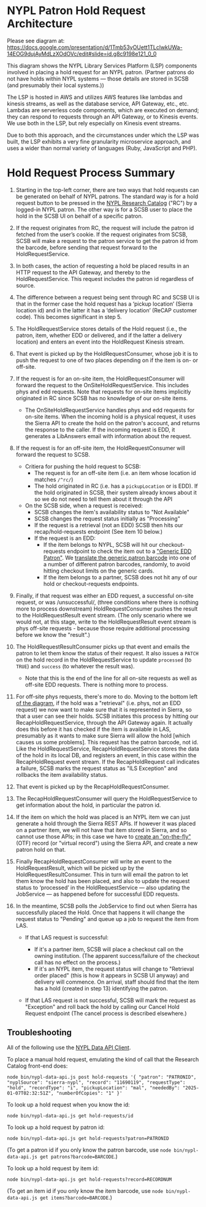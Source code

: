 # NYPL Patron Hold Request Architecture

Please see diagram at: https://docs.google.com/presentation/d/1Tmb53yOUett1TLclwkUWa-14EOG9dujAyMdLzXOdOVc/edit#slide=id.g8c9198e121_0_0

This diagram shows the NYPL Library Services Platform (LSP) components involved in placing a hold request for an NYPL patron. (Partner patrons do not have holds within NYPL systems — those details are stored in SCSB (and presumably their local systems.))

The LSP is hosted in AWS and utilizes AWS features like lambdas and kinesis streams, as well as the database service, API Gateway, etc., etc. Lambdas are serverless code components, which are executed on demand; they can respond to requests through an API Gateway, or to Kinesis events. We use both in the LSP, but rely especially on Kinesis event streams.

Due to both this approach, and the circumstances under which the LSP was built, the LSP exhibits a very fine granularity microservice approach, and uses a wider than normal variety of languages (Ruby, JavaScript and PHP).

# Hold Request Process Summary

1. Starting in the top-left corner, there are two ways that hold requests can be generated on behalf of NYPL patrons. The standard way is for a hold request button to be pressed in the [NYPL Research Catalog](https://nypl.org/research/research-catalog) ("RC") by a logged-in NYPL patron. The other way is for a SCSB user to place the hold in the SCSB UI on behalf of a specific patron.

2. If the request originates from RC, the request will include the patron id fetched from the user’s cookie. If the request originates from SCSB, SCSB will make a request to the patron service to get the patron id from the barcode, before sending that request forward to the HoldRequestService.

3. In both cases, the action of requesting a hold be placed results in an HTTP request to the API Gateway, and thereby to the HoldRequestService. This request includes the patron id regardless of source.

4. The difference between a request being sent through RC and SCSB UI is that in the former case the hold request has a ‘pickup location’ (Sierra location id) and in the latter it has a ‘delivery location’ (ReCAP customer code). This becomes significant in step 5.

5. The HoldRequestService stores details of the Hold request (i.e., the patron, item, whether EDD or delivered, and if the latter a delivery location) and enters an event into the HoldRequest Kinesis stream.

6. That event is picked up by the HoldRequestConsumer, whose job it is to push the request to one of two places depending on if the item is on- or off-site.

7. If the request is for an on-site item, the HoldRequestConsumer will forward the request to the OnSiteHoldRequestService. This includes phys and edd requests. Note that requests for on-site items implicitly originated in RC since SCSB has no knowledge of our on-site items.
   * The OnSiteHoldRequestService handles phys and edd requests for on-site items. When the incoming hold is a physical request, it uses the Sierra API to create the hold on the patron's account, and returns the response to the caller. If the incoming request is EDD, it generates a LibAnswers email with information about the request.

8. If the request is for an off-site item, the HoldRequestConsumer will forward the request to SCSB.
   - Critiera for pushing the hold request to SCSB:
     - The request is for an off-site item (i.e. an item whose location id matches `/^rc/`)
     - The hold originated in RC (i.e. has a `pickupLocation` or is EDD). If the hold originated in SCSB, their system already knows about it so we do not need to tell them about it through the API
   - On the SCSB side, when a request is received:
     - SCSB changes the item's availability status to "Not Available"
     - SCSB changes the request status initially as "Processing"
     - If the request is a retrieval (not an EDD) SCSB then hits our recap/hold-requests endpoint (See item 10 below.)
     - If the request is an EDD:
       - If the item belongs to NYPL, SCSB will hit our checkout-requests endpoint to check the item out to a ["Generic EDD Patron"](https://docs.google.com/spreadsheets/d/1mr-LEQc1CZbQPEiLXuKK2UNG15tcRMuezDJofIVwH-4/edit#gid=0). We [translate the generic patron barcode](https://github.com/NYPL/checkout-request-service/blob/d181b6de2190aa5e7e57a47ceff49de0f1123326/src/Controller/CheckoutRequestController.php#L315-L333) into one of a number of different patron barcodes, randomly, to avoid hitting checkout limits on the generic cards.
       - If the item belongs to a partner, SCSB does not hit any of our hold or checkout-requests endpoints.

9. Finally, if that request was either an EDD request, a successful on-site request, or was /unsuccessful/, (three conditions where there is nothing more to process downstream) HoldRequestConsumer pushes the result to the HoldRequestResult event stream. (The only scenario where we would not, at this stage, write to the HoldRequestResult event stream is phys off-site requests - because those require additional processing before we know the "result".)

10. The HoldRequestResultConsumer picks up that event and emails the patron to let them know the status of their request. It also issues a `PATCH` on the hold record in the HoldRequestService to update `processed` (to `TRUE`) and `success` (to whatever the result was).
    - Note that this is the end of the line for all on-site requests as well as off-site EDD requests. There is nothing more to process.

11. For off-site phys requests, there's more to do. Moving to the bottom left [of the diagram](https://docs.google.com/presentation/d/1Tmb53yOUett1TLclwkUWa-14EOG9dujAyMdLzXOdOVc/edit#slide=id.g8c9198e121_0_0), if the hold was a "retrieval" (i.e. phys, not an EDD request) we now want to make sure that it is represented in Sierra, so that a user can see their holds. SCSB initiates this process by hitting our RecapHoldRequestService, through the API Gateway again. It actually does this before it has checked if the item is available in LAS, presumably as it wants to make sure Sierra will allow the hold [which causes us some problems]. This request has the patron barcode, not id. Like the HoldRequestService, RecapHoldRequestService stores the data of the hold in its local DB, and registers an event, in this case within the RecapHoldRequest event stream. If the RecapHoldRequest call indicates a failure, SCSB marks the request status as "ILS Exception" and rollbacks the item availability status.

12. That event is picked up by the RecapHoldRequestConsumer.

13. The RecapHoldRequestConsumer will query the HoldRequestService to get information about the hold, in particular the patron id.

14. If the item on which the hold was placed is an NYPL item we can just generate a hold through the Sierra REST APIs. If however it was placed on a partner item, we will not have that item stored in Sierra, and so cannot use those APIs; in this case we have to [create an "on-the-fly"](https://github.com/NYPL/recap-hold-request-consumer/blob/6c02f95d2561fce6e6268c8a640f941f637948db/models/sierra_request.rb#L136-L141) (OTF) record (or "virtual record") using the Sierra API, and create a new patron hold on that.

15. Finally RecapHoldRequestConsumer will write an event to the HoldRequestResult, which will be picked up by the HoldRequestResultConsumer. This in turn will email the patron to let them know the hold has been placed, and also to update the request status to ‘processed’ in the HoldRequestService — also updating the JobService — as happened before for successful EDD requests.

16. In the meantime, SCSB polls the JobService to find out when Sierra has successfully placed the Hold. Once that happens it will change the request status to "Pending" and queue up a job to request the item from LAS.
    - If that LAS request is successful:
      - If it's a partner item, SCSB will place a checkout call on the owning institution. (The apparent success/failure of the checkout call has no effect on the process.)
      - If it's an NYPL item, the request status will change to "Retrieval order placed" (this is how it appears in SCSB UI anyway) and delivery will commence. On arrival, staff should find that the item has a hold (created in step 13) identifying the patron.

    - If that LAS request is not successful, SCSB will mark the request as "Exception" and roll back the hold by calling our Cancel Hold Request endpoint (The cancel process is described elsewhere.)

## Troubleshooting

All of the following use the [NYPL Data API Client](https://github.com/NYPL-discovery/node-nypl-data-api-client/).

To place a manual hold request, emulating the kind of call that the Research Catalog front-end does:

```
node bin/nypl-data-api.js post hold-requests '{ "patron": "PATRONID", "nyplSource": "sierra-nypl", "record": "11690119", "requestType": "hold", "recordType": "i", "pickupLocation": "mal", "neededBy": "2025-01-07T02:32:51Z", "numberOfCopies": "1" }'
```

To look up a hold request when you know the id:

```
node bin/nypl-data-api.js get hold-requests/id
```

To look up a hold request by patron id:

```
node bin/nypl-data-api.js get hold-requests?patron=PATRONID
```

(To get a patron id if you only know the patron barcode, use `node bin/nypl-data-api.js get patrons?barcode=BARCODE`.)

To look up a hold request by item id:

```
node bin/nypl-data-api.js get hold-requests?record=RECORDNUM
```

(To get an item id if you only know the item barcode, use `node bin/nypl-data-api.js get items?barcode=BARCODE`.)
